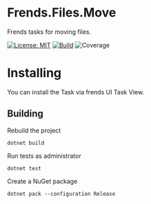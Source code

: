 # Frends.Files.Move
Frends tasks for moving files.

[![License: MIT](https://img.shields.io/badge/License-MIT-green.svg)](https://opensource.org/licenses/MIT) 
[![Build](https://github.com/FrendsPlatform/Frends.Files/actions/workflows/Move_build_and_test_on_main.yml/badge.svg)](https://github.com/FrendsPlatform/Frends.Files/actions)
![Coverage](https://app-github-custom-badges.azurewebsites.net/Badge?key=FrendsPlatform/Frends.Files/Frends.Files.Move|main)

# Installing

You can install the Task via frends UI Task View.

## Building

Rebuild the project

`dotnet build`

Run tests as administrator

`dotnet test`

Create a NuGet package

`dotnet pack --configuration Release`